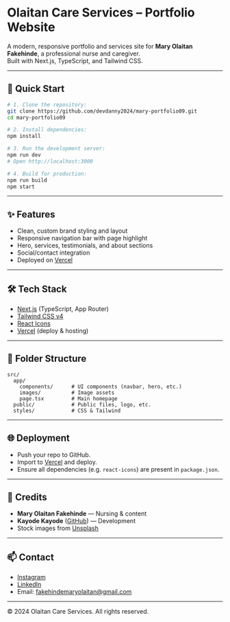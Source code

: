 # Olaitan Care Services – Portfolio Website

A modern, responsive portfolio and services site for **Mary Olaitan Fakehinde**, a professional nurse and caregiver.  
Built with Next.js, TypeScript, and Tailwind CSS.

---

## 🚀 Quick Start

```bash
# 1. Clone the repository:
git clone https://github.com/devdanny2024/mary-portfolio09.git
cd mary-portfolio09

# 2. Install dependencies:
npm install

# 3. Run the development server:
npm run dev
# Open http://localhost:3000

# 4. Build for production:
npm run build
npm start
```

---

## ✨ Features

- Clean, custom brand styling and layout
- Responsive navigation bar with page highlight
- Hero, services, testimonials, and about sections
- Social/contact integration
- Deployed on [Vercel](https://vercel.com/)

---

## 🛠️ Tech Stack

- [Next.js](https://nextjs.org/) (TypeScript, App Router)
- [Tailwind CSS v4](https://tailwindcss.com/)
- [React Icons](https://react-icons.github.io/react-icons/)
- [Vercel](https://vercel.com/) (deploy & hosting)

---

## 📁 Folder Structure

```plaintext
src/
  app/
    components/      # UI components (navbar, hero, etc.)
    images/          # Image assets
    page.tsx         # Main homepage
  public/            # Public files, logo, etc.
  styles/            # CSS & Tailwind
```

---

## 🌐 Deployment

- Push your repo to GitHub.
- Import to [Vercel](https://vercel.com/) and deploy.
- Ensure all dependencies (e.g. `react-icons`) are present in `package.json`.

---

## 🙏 Credits

- **Mary Olaitan Fakehinde** — Nursing & content
- **Kayode Kayode** ([GitHub](https://github.com/devdanny2024)) — Development
- Stock images from [Unsplash](https://unsplash.com/)

---

## 📫 Contact

- [Instagram](https://www.instagram.com/olaitan_care_services)
- [LinkedIn](https://www.linkedin.com/in/fakehinde-mary-57b9591b5/)
- Email: [fakehindemaryolaitan@gmail.com](mailto:fakehindemaryolaitan@gmail.com)

---

© 2024 Olaitan Care Services. All rights reserved.
